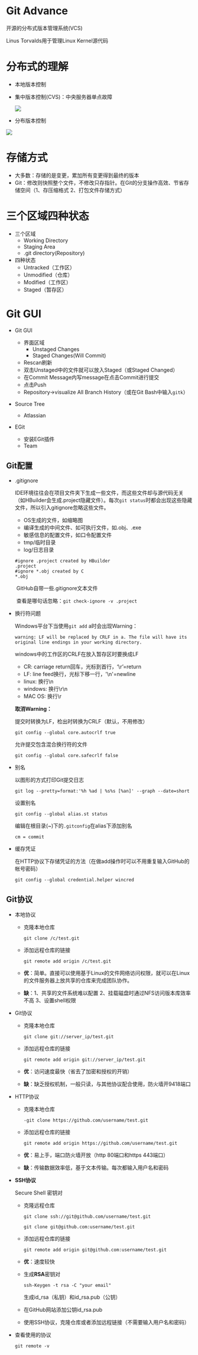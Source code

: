 # Git Advance

开源的分布式版本管理系统(VCS)

Linus Torvalds用于管理Linux Kernel源代码

# 分布式的理解

- 本地版本控制

- 集中版本控制(CVS)：中央服务器单点故障

  ![](images/VCS1.png)

- 分布版本控制

![](images/VCS2.png)

# 存储方式

- 大多数：存储的是变更，累加所有变更得到最终的版本
- Git：修改则快照整个文件，不修改只存指针。在Git的分支操作高效、节省存储空间（1、存压缩格式 2、打包文件存储方式）

#  三个区域四种状态

- 三个区域
  - Working Directory
  - Staging Area
  - .git directory(Repository)
- 四种状态
  - Untracked（工作区）
  - Unmodified（仓库）
  - Modified（工作区）
  - Staged（暂存区）

# Git GUI

- Git GUI

  - 界面区域
    - Unstaged Changes
    - Staged Changes(Will Commit)
  - Rescan刷新
  - 双击Unstaged中的文件就可以放入Staged（或Staged Changed）
  - 在Commit Message内写message在点击Commit进行提交
  - 点击Push
  - Repository->visualize All Branch History（或在Git Bash中输入`gitk`）
- Source Tree
  - Atlassian
- EGit
  - 安装EGit插件
  - Team

## Git配置

- .gitignore

  IDE环境往往会在项目文件夹下生成一些文件，而这些文件却与源代码无关（如HBuilder会生成.project隐藏文件）。每次`git status`时都会出现这些隐藏文件，所以引入gitignore忽略这些文件。

  - OS生成的文件，如缩略图
  - 编译生成的中间文件、如可执行文件，如.obj、.exe
  - 敏感信息的配置文件，如口令配置文件
  - tmp/临时目录
  - log/日志目录

  ```
  #ignore .project created by HBuilder
  .project
  #ignore *.obj created by C
  *.obj
  ```

  ​	GitHub自带一些.gitignore文本文件

  ​	查看是哪句话忽略：`git check-ignore -v .project`

- 换行符问题

  Windows平台下当使用`git add` a时会出现Warning：

  `warning: LF will be replaced by CRLF in a. The file will have its original line endings in your working directory.`

  windows中的工作区的CRLF在放入暂存区时要换成LF

  - CR: carriage return回车，光标到首行，‘\r’=return
  - LF: line feed换行，光标下移一行，'\n'=newline
  - linux: 换行\n
  - windows: 换行\r\n
  - MAC OS: 换行\r

  **取消Warning：**

  提交时转换为LF，检出时转换为CRLF（默认，不用修改）

  `git config --global core.autocrlf true`

  允许提交包含混合换行符的文件

  `git config --global core.safecrlf false`


- 别名

  以图形的方式打印Git提交日志

  `git log --pretty=format:'%h %ad | %s%s [%an]' --graph --date=short` 

  设置别名

  `git config --global alias.st status`

  编辑在根目录(~)下的`.gitconfig`在alias下添加别名

  `cm = commit`

- 缓存凭证

  在HTTP协议下存储凭证的方法（在做add操作时可以不用重复输入GitHub的帐号密码）

  `git config --global credential.helper wincred`

## Git协议

- 本地协议

  - 克隆本地仓库

    `git clone /c/test.git`

  - 添加远程仓库的链接

    `git remote add origin /c/test.git`

  - **优**：简单。直接可以使用基于Linux的文件网络访问权限，就可以在Linux的文件服务器上放共享的仓库来完成团队协作。

  - **缺**：1、共享的文件系统难以配置 2、挂载磁盘时通过NFS访问版本库效率不高 3、设置shell权限

- Git协议

  - 克隆本地仓库

    `git clone git://server_ip/test.git`

  - 添加远程仓库的链接

    `git remote add origin git://server_ip/test.git`

  - **优**：访问速度最快（省去了加密和授权的开销）

  - **缺**：缺乏授权机制，一般只读，与其他协议配合使用，防火墙开9418端口

- HTTP协议

  - 克隆本地仓库

    `-git clone https://github.com/username/test.git`

  - 添加远程仓库的链接

    `git remote add origin https://github.com/username/test.git`

  - **优**：易上手，端口防火墙开放（http 80端口和https 443端口）

  - **缺**：传输数据效率低，基于文本传输。每次都输入用户名和密码

- **SSH协议**

  Secure Shell 密钥对

  - 克隆远程仓库

    `git clone ssh://git@github.com/username/test.git`

    `git clone git@github.com:username/test.git`

  - 添加远程仓库的链接

    `git remote add origin git@github.com:username/test.git`

  - **优**：速度较快

  - 生成**RSA**密钥对

    `ssh-Keygen -t rsa -C "your email"`

    生成id_rsa（私钥）和id_rsa.pub（公钥）

  - 在GitHub网站添加公钥id_rsa.pub

  - 使用SSH协议，克隆仓库或者添加远程链接（不需要输入用户名和密码）

- 查看使用的协议

  `git remote -v`